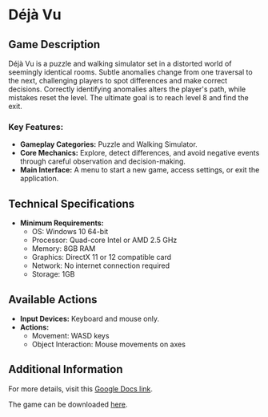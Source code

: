 # Déjà Vu

## Game Description
Déjà Vu is a puzzle and walking simulator set in a distorted world of seemingly identical rooms. Subtle anomalies change from one traversal to the next, challenging players to spot differences and make correct decisions. Correctly identifying anomalies alters the player's path, while mistakes reset the level. The ultimate goal is to reach level 8 and find the exit.

### Key Features:
- **Gameplay Categories:** Puzzle and Walking Simulator.
- **Core Mechanics:** Explore, detect differences, and avoid negative events through careful observation and decision-making.
- **Main Interface:** A menu to start a new game, access settings, or exit the application.

## Technical Specifications
- **Minimum Requirements:**
  - OS: Windows 10 64-bit
  - Processor: Quad-core Intel or AMD 2.5 GHz
  - Memory: 8GB RAM
  - Graphics: DirectX 11 or 12 compatible card
  - Network: No internet connection required
  - Storage: 1GB

## Available Actions
- **Input Devices:** Keyboard and mouse only.
- **Actions:**
  - Movement: WASD keys
  - Object Interaction: Mouse movements on axes

## Additional Information
For more details, visit this <a href="https://docs.google.com/document/d/1qMShb1KKxOqdayj1v5zit8lm3DB6fAwS4UB9EkHa7mk/edit?usp=sharing">Google Docs link</a>.

The game can be downloaded <a href="https://mega.nz/file/rmBUgTYI#KHmgrAW3fdfbr3g0xMS9UqNhNpAw09HuK2iegIrdFu0">here</a>.
